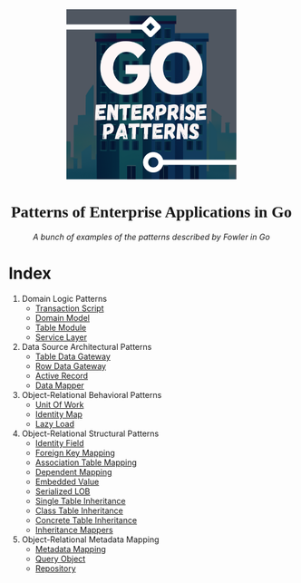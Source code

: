 <div align="center">
    <img src="./assets/images/logo.png" width="300"/>
    <h1 style="font-family: 'Yu Gothic'">Patterns of Enterprise Applications in Go</h1>
    <p style="font-style: italic">A bunch of examples of the patterns described by Fowler in Go</p>
</div>

# Index

1. Domain Logic Patterns
   - [Transaction Script](./01-domain-logic/01-transaction-script)
   - [Domain Model](./01-domain-logic/02-domain-model)
   - [Table Module](./01-domain-logic/03-table-module)
   - [Service Layer](./01-domain-logic/04-service-layer)
2. Data Source Architectural Patterns
   - [Table Data Gateway](./02-data-source-architectural/01-table-data-gateway)
   - [Row Data Gateway](./02-data-source-architectural/02-row-data-gateway)
   - [Active Record](./02-data-source-architectural/03-active-record)
   - [Data Mapper](./02-data-source-architectural/04-data-mapper)
3. Object-Relational Behavioral Patterns
   - [Unit Of Work](./03-object-relational-behavioral/01-unit-of-work)
   - [Identity Map](./03-object-relational-behavioral/02-identity-map)
   - [Lazy Load](./03-object-relational-behavioral/03-lazy-load)
4. Object-Relational Structural Patterns
   - [Identity Field](./04-object-relational-structural/01-identity-field)
   - [Foreign Key Mapping](./04-object-relational-structural/02-foreign-key-mapping)
   - [Association Table Mapping](./04-object-relational-structural/03-association-table-mapping)
   - [Dependent Mapping](./04-object-relational-structural/04-dependent-mapping)
   - [Embedded Value](./04-object-relational-structural/05-embedded-value)
   - [Serialized LOB](./04-object-relational-structural/06-serialized-lob)
   - [Single Table Inheritance](./04-object-relational-structural/07-single-table-inheritance)
   - [Class Table Inheritance](./04-object-relational-structural/08-class-table-inheritance)
   - [Concrete Table Inheritance](./04-object-relational-structural/09-concrete-table-inheritance)
   - [Inheritance Mappers](./04-object-relational-structural/10-inheritance-mappers)
5. Object-Relational Metadata Mapping
   - [Metadata Mapping](./05-object-relational-metadata-mapping/01-metadata-mapping)
   - [Query Object](./05-object-relational-metadata-mapping/02-query-object)
   - [Repository](./05-object-relational-metadata-mapping/03-repository)
